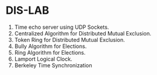 # DIS-LAB

1. Time echo server using UDP Sockets.
2. Centralized Algorithm for Distributed Mutual Exclusion.
3. Token Ring for Distributed Mutual Exclusion.
4. Bully Algorithm for Elections.
5. Ring Algorithm for Elections.
6. Lamport Logical Clock.
7. Berkeley Time Synchronization
